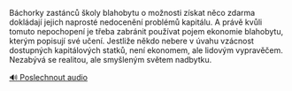 
Báchorky zastánců školy blahobytu o možnosti získat něco zdarma dokládají jejich naprosté nedocenění problémů kapitálu. A právě kvůli tomuto nepochopení je třeba zabránit používat pojem ekonomie blahobytu, kterým popisují své učení. Jestliže někdo nebere v úvahu vzácnost dostupných kapitálových statků, není ekonomem, ale lidovým vypravěčem. Nezabývá se realitou, ale smyšleným světem nadbytku.

[🔊 Poslechnout audio](/data/7-paragraphs/audio/chapter_165/para_005-Bchorky-zastnc-koly-blahobytu-o-monosti-zska.mp3)
